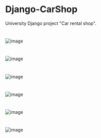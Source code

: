 # Django-CarShop
University Django project "Car rental shop".
#
![image](https://github.com/kubarrr/Django-CarShop/assets/100797029/6acbfd37-46c8-4bba-a0ce-f7b480ea88bb)
#
![image](https://github.com/kubarrr/Django-CarShop/assets/100797029/c65bc36a-b053-45b5-8d62-7ee6576c2847)
#
![image](https://github.com/kubarrr/Django-CarShop/assets/100797029/839c8e2f-e4a9-4cf8-bc33-66b2fdebe30f)
#
![image](https://github.com/kubarrr/Django-CarShop/assets/100797029/b695a12a-678d-4d0b-8239-390b277cc3f7)

#
![image](https://github.com/kubarrr/Django-CarShop/assets/100797029/7265c7b2-162d-4215-b758-a2189885a23d)
#
![image](https://github.com/kubarrr/Django-CarShop/assets/100797029/2b3df1d9-b156-4d99-a10f-01542573ae7c)






